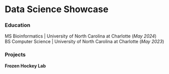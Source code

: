 # Data Science Showcase

### Education
MS Bioinformatics | University of North Carolina at Charlotte (_May 2024_) <br />
BS Computer Science | University of North Carolina at Charlotte (_May 2023_)

### Projects
**Frozen Hockey Lab**
